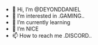 - 👋 Hi, I’m @DEYONDDANIEL
- 👀 I’m interested in .GAMING..
- 🌱 I’m currently learning 
- 💞️ I’m NICE
- 📫 How to reach me .DISCORD..

<!---
DEYONDDANIEL/DEYONDDANIEL is a ✨ special ✨ repository because its `README.md` (this file) appears on your GitHub profile.
You can click the Preview link to take a look at your changes.
--->
